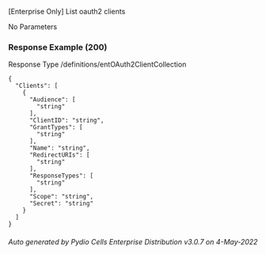 






 
[Enterprise Only] List oauth2 clients  


No Parameters



### Response Example (200)
Response Type /definitions/entOAuth2ClientCollection

```
{
  "Clients": [
    {
      "Audience": [
        "string"
      ],
      "ClientID": "string",
      "GrantTypes": [
        "string"
      ],
      "Name": "string",
      "RedirectURIs": [
        "string"
      ],
      "ResponseTypes": [
        "string"
      ],
      "Scope": "string",
      "Secret": "string"
    }
  ]
}
```




###### Auto generated by Pydio Cells Enterprise Distribution v3.0.7 on 4-May-2022

